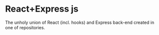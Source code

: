 # React+Express js
The unholy union of React (incl. hooks) and Express back-end created in one of repositories.
